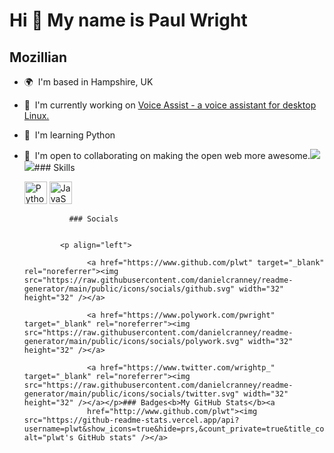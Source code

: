 Hi 👋 My name is Paul Wright
============================

Mozillian
---------

*   🌍  I'm based in Hampshire, UK
*   🚀  I'm currently working on [Voice Assist - a voice assistant for desktop Linux.](http://github.com/plwt/VoiceAssist)
*   🧠  I'm learning Python
*   🤝  I'm open to collaborating on making the open web more awesome.<a href="https://www.twitter.com/wrightp_" target="_blank" rel="noreferrer"><img
                  src="https://img.shields.io/twitter/follow/wrightp_?logo=twitter&style=for-the-badge&color=0891b2&labelColor=1c1917"
                /></a><a href="https://www.github.com/plwt" target="_blank" rel="noreferrer"><img
                  src="https://img.shields.io/github/followers/plwt?logo=github&style=for-the-badge&color=0891b2&labelColor=1c1917" /></a>### Skills<p align="left">
                                <a href="https://www.python.org/" target="_blank" rel="noreferrer"><img src="https://raw.githubusercontent.com/danielcranney/readme-generator/main/public/icons/skills/python-colored.svg" width="36" height="36" alt="Python" /></a>
                                <a href="https://developer.mozilla.org/en-US/docs/Web/JavaScript" target="_blank" rel="noreferrer"><img src="https://raw.githubusercontent.com/danielcranney/readme-generator/main/public/icons/skills/javascript-colored.svg" width="36" height="36" alt="JavaScript" /></a>
                    </p>
                    
                  ### Socials
                  
                  
                <p align="left">
                          
                      <a href="https://www.github.com/plwt" target="_blank" rel="noreferrer"><img src="https://raw.githubusercontent.com/danielcranney/readme-generator/main/public/icons/socials/github.svg" width="32" height="32" /></a>
                          
                      <a href="https://www.polywork.com/pwright" target="_blank" rel="noreferrer"><img src="https://raw.githubusercontent.com/danielcranney/readme-generator/main/public/icons/socials/polywork.svg" width="32" height="32" /></a>
                          
                      <a href="https://www.twitter.com/wrightp_" target="_blank" rel="noreferrer"><img src="https://raw.githubusercontent.com/danielcranney/readme-generator/main/public/icons/socials/twitter.svg" width="32" height="32" /></a></p>### Badges<b>My GitHub Stats</b><a
                      href="http://www.github.com/plwt"><img src="https://github-readme-stats.vercel.app/api?username=plwt&show_icons=true&hide=prs,&count_private=true&title_color=0891b2&text_color=ffffff&icon_color=0891b2&bg_color=1c1917&hide_border=true&show_icons=true" alt="plwt's GitHub stats" /></a>
